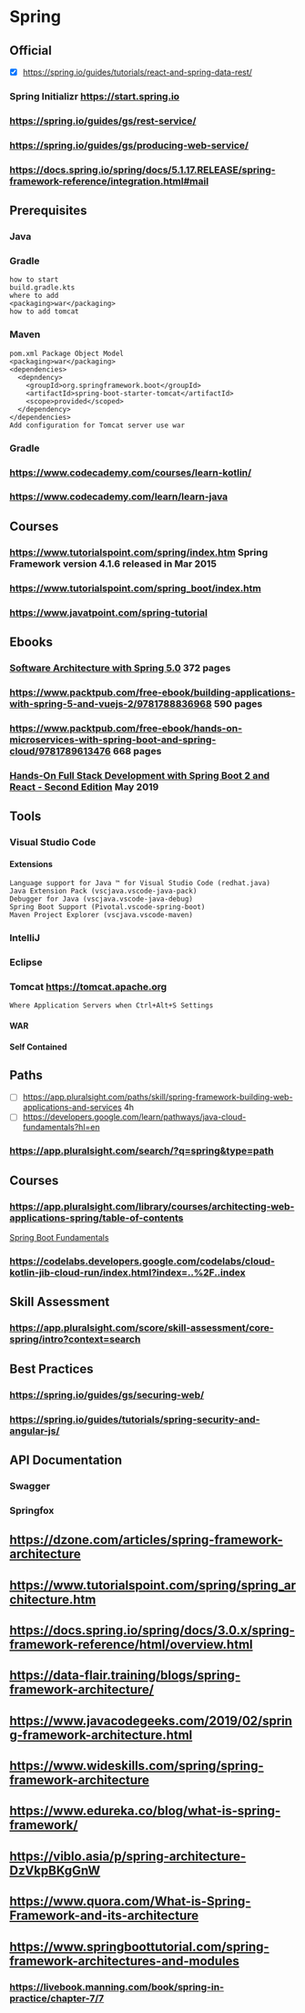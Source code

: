 # Spring
## Official
- [x] https://spring.io/guides/tutorials/react-and-spring-data-rest/
### Spring Initializr https://start.spring.io
### https://spring.io/guides/gs/rest-service/
### https://spring.io/guides/gs/producing-web-service/
### https://docs.spring.io/spring/docs/5.1.17.RELEASE/spring-framework-reference/integration.html#mail
## Prerequisites
### Java
### Gradle
```
how to start
build.gradle.kts
where to add
<packaging>war</packaging>
how to add tomcat
```
### Maven
```
pom.xml Package Object Model
<packaging>war</packaging>
<dependencies>
  <depndency>
    <groupId>org.springframework.boot</groupId>
    <artifactId>spring-boot-starter-tomcat</artifactId>
    <scope>provided</scoped>
  </dependency>
</dependencies>
Add configuration for Tomcat server use war
```
### Gradle
### https://www.codecademy.com/courses/learn-kotlin/
### https://www.codecademy.com/learn/learn-java
## Courses
### https://www.tutorialspoint.com/spring/index.htm Spring Framework version 4.1.6 released in Mar 2015
### https://www.tutorialspoint.com/spring_boot/index.htm
### https://www.javatpoint.com/spring-tutorial
## Ebooks
### [Software Architecture with Spring 5.0](https://www.packtpub.com/free-ebooks/application-development/software-architecture-spring-50/9781788992992) 372 pages
### https://www.packtpub.com/free-ebook/building-applications-with-spring-5-and-vuejs-2/9781788836968 590 pages
### https://www.packtpub.com/free-ebook/hands-on-microservices-with-spring-boot-and-spring-cloud/9781789613476 668 pages
### [Hands-On Full Stack Development with Spring Boot 2 and React - Second Edition](https://subscription.packtpub.com/book/web_development/9781838822361) May 2019
## Tools
### Visual Studio Code
#### Extensions
```
Language support for Java ™ for Visual Studio Code (redhat.java)
Java Extension Pack (vscjava.vscode-java-pack)
Debugger for Java (vscjava.vscode-java-debug)
Spring Boot Support (Pivotal.vscode-spring-boot)
Maven Project Explorer (vscjava.vscode-maven)
```
### IntelliJ
### Eclipse
### Tomcat https://tomcat.apache.org
```
Where Application Servers when Ctrl+Alt+S Settings

```
#### WAR
#### Self Contained
## Paths
- [ ] https://app.pluralsight.com/paths/skill/spring-framework-building-web-applications-and-services 4h
- [ ] https://developers.google.com/learn/pathways/java-cloud-fundamentals?hl=en
### https://app.pluralsight.com/search/?q=spring&type=path
## Courses
### https://app.pluralsight.com/library/courses/architecting-web-applications-spring/table-of-contents
[Spring Boot Fundamentals](https://app.pluralsight.com/library/courses/spring-boot-fundamentals)
### https://codelabs.developers.google.com/codelabs/cloud-kotlin-jib-cloud-run/index.html?index=..%2F..index


## Skill Assessment
### https://app.pluralsight.com/score/skill-assessment/core-spring/intro?context=search

## Best Practices
### https://spring.io/guides/gs/securing-web/
### https://spring.io/guides/tutorials/spring-security-and-angular-js/

## API Documentation
### Swagger 
### Springfox

## https://dzone.com/articles/spring-framework-architecture

## https://www.tutorialspoint.com/spring/spring_architecture.htm

## https://docs.spring.io/spring/docs/3.0.x/spring-framework-reference/html/overview.html

## https://data-flair.training/blogs/spring-framework-architecture/

## https://www.javacodegeeks.com/2019/02/spring-framework-architecture.html

## https://www.wideskills.com/spring/spring-framework-architecture

## https://www.edureka.co/blog/what-is-spring-framework/

## https://viblo.asia/p/spring-architecture-DzVkpBKgGnW

## https://www.quora.com/What-is-Spring-Framework-and-its-architecture

## https://www.springboottutorial.com/spring-framework-architectures-and-modules
 
### https://livebook.manning.com/book/spring-in-practice/chapter-7/7
